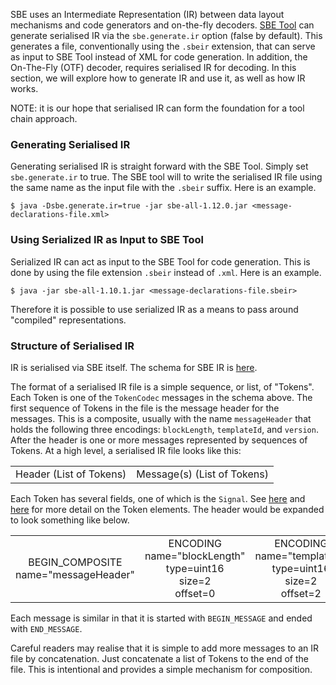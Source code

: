 SBE uses an Intermediate Representation (IR) between data layout mechanisms and code generators and on-the-fly decoders. [SBE Tool](Sbe-Tool-Guide) can generate serialised IR via the `sbe.generate.ir` option (false by default). This generates a file, conventionally using the `.sbeir` extension, that can serve as input to SBE Tool instead of XML for code generation. In addition, the On-The-Fly (OTF) decoder, requires serialised IR for decoding. In this section, we will explore how to generate IR and use it, as well as how IR works.

NOTE: it is our hope that serialised IR can form the foundation for a tool chain approach.

### Generating Serialised IR

Generating serialised IR is straight forward with the SBE Tool. Simply set `sbe.generate.ir` to true. The SBE tool will  to write the serialised IR file using the same name as the input file with the `.sbeir` suffix. Here is an example.

    $ java -Dsbe.generate.ir=true -jar sbe-all-1.12.0.jar <message-declarations-file.xml>

### Using Serialized IR as Input to SBE Tool

Serialized IR can act as input to the SBE Tool for code generation. This is done by using the file extension `.sbeir` instead of `.xml`. Here is an example.

    $ java -jar sbe-all-1.10.1.jar <message-declarations-file.sbeir>

Therefore it is possible to use serialized IR as a means to pass around "compiled" representations.

### Structure of Serialised IR

IR is serialised via SBE itself. The schema for SBE IR is [here](https://github.com/real-logic/simple-binary-encoding/blob/master/sbe-tool/src/main/resources/sbe-ir.xml).

The format of a serialised IR file is a simple sequence, or list, of "Tokens". Each Token is one of the `TokenCodec` messages in the schema above. The first sequence of Tokens in the file is the message header for the messages. This is a composite, usually with the name `messageHeader` that holds the following three encodings: `blockLength`, `templateId`, and `version`. After the header is one or more messages represented by sequences of Tokens. At a high level, a serialised IR file looks like this:

<table>
<tr>
  <td>Header (List of Tokens)</td>
  <td>Message(s) (List of Tokens)</td>
</tr>
</table>

Each Token has several fields, one of which is the `Signal`. See [here](https://github.com/real-logic/simple-binary-encoding/blob/master/sbe-tool/src/main/java/uk/co/real_logic/sbe/ir/Token.java) and [here](https://github.com/real-logic/simple-binary-encoding/blob/master/sbe-tool/src/main/java/uk/co/real_logic/sbe/ir/Signal.java) for more
detail on the Token elements. The header would be expanded to look something like below.

<table>
<tr>
  <td align="center">BEGIN_COMPOSITE<br>name="messageHeader"</td>
  <td align="center">ENCODING<br>name="blockLength"<br>type=uint16<br>size=2<br>offset=0</td>
  <td align="center">ENCODING<br>name="templateId"<br>type=uint16<br>size=2<br>offset=2</td>
  <td align="center">ENCODING<br>name="version"<br>type=uint8<br>size=1<br>offset=4</td>
  <td align="center">END_COMPOSITE<br>name="messageHeader"</td>
</tr>
</table>

Each message is similar in that it is started with `BEGIN_MESSAGE` and ended with `END_MESSAGE`.

Careful readers may realise that it is simple to add more messages to an IR file by concatenation. Just concatenate a list of Tokens to the end of the file. This is intentional and provides a simple mechanism for composition.
